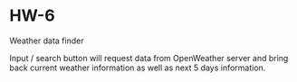 # HW-6

Weather data finder

Input / search button will request data from OpenWeather server and bring back current weather information as well as next 5 days information.
